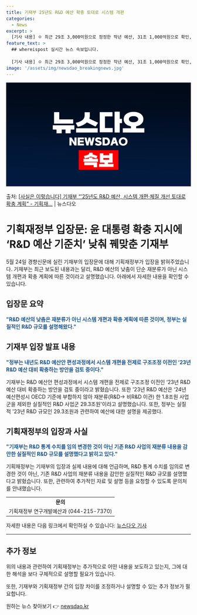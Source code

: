 ```yaml
---
title: 기재부 25년도 R&D 예산 확충 토대로 시스템 개편
categories:
  - News
excerpt: >
  [기사 내용] ㅇ 최근 29조 3,000억원으로 정정한 작년 예산, 31조 1,000억원으로 확인, 역대급 …
feature_text: >
  ## whereispost 실시간 뉴스 속보입니다.

  [기사 내용] ㅇ 최근 29조 3,000억원으로 정정한 작년 예산, 31조 1,000억원으로 확인, 역대급 …
image: '/assets/img/newsdao_breakingnews.jpg'
---
```


![뉴스다오 속보](/assets/img/newsdao_breakingnews.jpg)

<p>출처: <a href="https://newsdao.kr/3912" rel="dofollow">[사실은 이렇습니다] 기재부 “’25년도 R&D 예산, 시스템 개편·체질 개선 토대로 확충 계획” - 기획재…</a> | 뉴스다오</p>

<h1>기획재정부 입장문: 윤 대통령 확충 지시에 ‘R&D 예산 기준치’ 낮춰 꿰맞춘 기재부</h1>
<p data-ke-size="size16"></p>
<p>5월 24일 경향신문에 실린 기재부의 입장문에 대해 기획재정부가 입장을 밝혀주었습니다. 기재부는 최근 보도된 내용과는 달리, R&D 예산의 낮춤이 단순 재분류가 아닌 시스템 개편과 확충 계획에 따른 것이라고 설명했습니다. 아래에서 자세한 내용을 확인할 수 있습니다.</p>

<h2 data-ke-size="size26">입장문 요약</h2>
<p><b><span style="color: #1a5490;">"R&D 예산의 낮춤은 재분류가 아닌 시스템 개편과 확충 계획에 따른 것이며, 정부는 실질적인 R&D 규모를 설명해왔다."</span></b></p>

<h2 data-ke-size="size26">기재부 입장 발표 내용</h2>
<p><b><span style="color: #1a5490;">"정부는 내년도 R&D 예산안 편성과정에서 시스템 개편을 전제로 구조조정 이전인 ‘23년 R&D 예산 대비 확충하는 방안을 검토 중이다."</span></b></p>
<p>기재부는 R&D 예산안 편성과정에서 시스템 개편을 전제로 구조조정 이전인 ‘23년 R&D 예산 대비 확충하는 방안을 검토 중이라고 밝혔습니다. 또한 '23년 R&D 예산은 ‘24년 예산편성시 OECD 기준에 부합하지 않아 재분류(R&D→ 비R&D 이관) 한 1.8조원 사업군을 제외한 실질적인 R&D 사업군 29.3조원'이라고 설명했습니다. 또한, 정부는 실질적 '23년 R&D 규모인 29.3조원과 관련하여 예산에 대한 설명을 제공했다.</p> 

<h2 data-ke-size="size26">기획재정부의 입장과 사실</h2>
<p><b><span style="color: #1a5490;">"기재부는 R&D 통계 수치를 임의 변경한 것이 아닌 기존 R&D 사업의 재분류 내용을 감안한 실질적인 R&D 규모를 설명했다고 밝히고 있다."</span></b></p>
<p>기획재정부는 기재부의 입장과 실제 내용에 대해 언급하며, R&D 통계 수치를 임의로 변경한 것이 아닌, 기존 R&D 사업의 재분류 내용을 감안한 실질적인 R&D 규모를 설명했다고 밝혔습니다. 또한, 관련하여 추가적인 자료 및 설명 등을 요청할 수 있도록 문의처를 안내했습니다.</p>

<table>
  <tr>
    <td style="text-align: center; height: 17px;"><b>문의</b></td>
  </tr>
  <tr>
    <td style="text-align: center; height: 17px;">기획재정부 연구개발예산과 (044-215-7370)</td>
  </tr>
</table>

<p>자세한 내용은 다음 링크에서 확인하실 수 있습니다: <a href="https://newsdao.kr/3912">뉴스다오 기사</a></p>
<p data-ke-size="size16"></p>
<hr>

<h2 data-ke-size="size26">추가 정보</h2>
<p>위의 내용과 관련하여 기획재정부는 추가적으로 어떤 내용을 보도하고 있는지, 그에 대한 해석을 보다 구체적으로 설명할 필요가 있습니다.</p>
<p>또한, 기재부와 기획재정부 간의 입장 차이를 조정하거나 설명할 수 있는 추가 정보가 필요합니다.</p> 

원하는 뉴스 찾아보기 👉 <a href="https://newsdao.kr" rel="dofollow">newsdao.kr</a>


